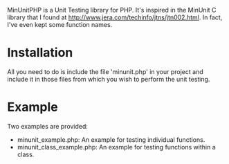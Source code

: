 MinUnitPHP is a Unit Testing library for PHP. It's inspired in the MinUnit
C library that I found at http://www.jera.com/techinfo/jtns/jtn002.html. In
fact, I've even kept some function names.

Installation
============

All you need to do is include the file 'minunit.php' in your project and
include it in those files from which you wish to perform the unit testing.

Example
=======

Two examples are provided:
* minunit_example.php: An example for testing individual functions.
* minunit_class_example.php: An example for testing functions within a class.
